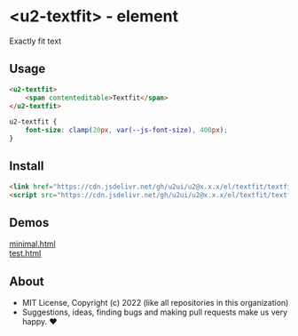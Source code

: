 # &lt;u2-textfit&gt; - element
Exactly fit text

## Usage

```html
<u2-textfit>
    <span contenteditable>Textfit</span>
</u2-textfit>
```

```css
u2-textfit {
    font-size: clamp(20px, var(--js-font-size), 400px);
}
```

## Install

```html
<link href="https://cdn.jsdelivr.net/gh/u2ui/u2@x.x.x/el/textfit/textfit.min.css" rel=stylesheet>
<script src="https://cdn.jsdelivr.net/gh/u2ui/u2@x.x.x/el/textfit/textfit.min.js" type=module async></script>
```

## Demos

[minimal.html](http://gcdn.li/u2ui/u2@main/el/textfit/tests/minimal.html)  
[test.html](http://gcdn.li/u2ui/u2@main/el/textfit/tests/test.html)  

## About

- MIT License, Copyright (c) 2022 <u2> (like all repositories in this organization) <br>
- Suggestions, ideas, finding bugs and making pull requests make us very happy. ♥

